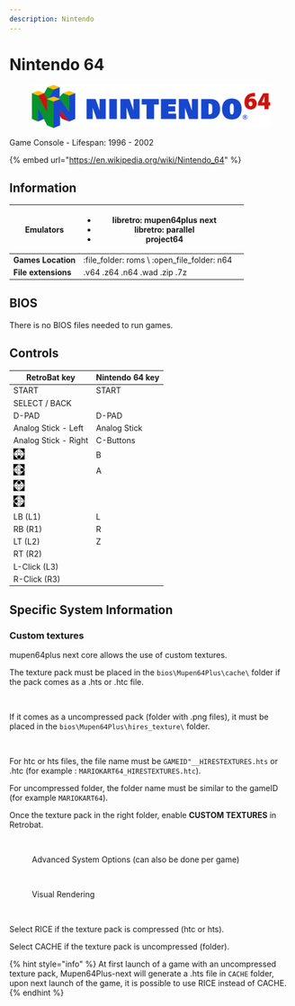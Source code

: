 ```yaml
---
description: Nintendo
---
```


# Nintendo 64

<figure><img src="https://raw.githubusercontent.com/fabricecaruso/es-theme-carbon/master/art/logos/n64.svg" alt=""><figcaption></figcaption></figure>

Game Console - Lifespan: 1996 - 2002

{% embed url="https://en.wikipedia.org/wiki/Nintendo_64" %}

## Information

| **Emulators**       | <ul><li>libretro: mupen64plus next</li><li>libretro: parallel</li><li>project64</li></ul> |   |
| ------------------- | ----------------------------------------------------------------------------------------- | - |
| **Games Location**  | :file\_folder: roms \ :open\_file\_folder: n64                                            |   |
| **File extensions** | .v64 .z64 .n64 .wad .zip .7z                                                              |   |

## BIOS

There is no BIOS files needed to run games.

## Controls

| RetroBat key                                                                        | Nintendo 64 key |
| ----------------------------------------------------------------------------------- | --------------- |
| START                                                                               | START           |
| SELECT / BACK                                                                       |                 |
| D-PAD                                                                               | D-PAD           |
| Analog Stick - Left                                                                 | Analog Stick    |
| Analog Stick - Right                                                                | C-Buttons       |
| ![A](<../../.gitbook/assets/image (1) (2) (1).png>)                                 | B               |
| ![B](<../../.gitbook/assets/image (4) (1).png>)                                     | A               |
| <img src="../../.gitbook/assets/image (3) (1) (2).png" alt="" data-size="original"> |                 |
| <img src="../../.gitbook/assets/image (2) (1) (1).png" alt="" data-size="line">     |                 |
| LB (L1)                                                                             | L               |
| RB (R1)                                                                             | R               |
| LT (L2)                                                                             | Z               |
| RT (R2)                                                                             |                 |
| L-Click (L3)                                                                        |                 |
| R-Click (R3)                                                                        |                 |

## Specific System Information

### Custom textures

mupen64plus next core allows the use of custom textures.

The texture pack must be placed in the `bios\Mupen64Plus\cache\` folder if the pack comes as a .hts or .htc file.

<figure><img src="https://i.imgur.com/H878WjR.png" alt=""><figcaption></figcaption></figure>

If it comes as a uncompressed pack (folder with .png files), it must be placed in the `bios\Mupen64Plus\hires_texture\` folder.

<figure><img src="https://i.imgur.com/1sqG9H4.png" alt=""><figcaption></figcaption></figure>

For htc or hts files, the file name must be `GAMEID"__HIRESTEXTURES.hts` or .htc (for example : `MARIOKART64_HIRESTEXTURES.htc`).

For uncompressed folder, the folder name must be similar to the gameID (for example  `MARIOKART64`).

Once the texture pack in the right folder, enable **CUSTOM TEXTURES** in Retrobat.

<figure><img src="https://i.imgur.com/jBt3sjA.png" alt=""><figcaption><p>Advanced System Options (can also be done per game)</p></figcaption></figure>

<figure><img src="https://i.imgur.com/hzikBUa.png" alt=""><figcaption><p>Visual Rendering</p></figcaption></figure>

<figure><img src="https://i.imgur.com/TXJ3fti.png" alt=""><figcaption></figcaption></figure>

Select RICE if the texture pack is compressed (htc or hts).&#x20;

Select CACHE if the texture pack is uncompressed (folder).

{% hint style="info" %}
At first launch of a game with an uncompressed texture pack, Mupen64Plus-next will generate a .hts file in `CACHE` folder, upon next launch of the game, it is possible to use RICE instead of CACHE.
{% endhint %}
